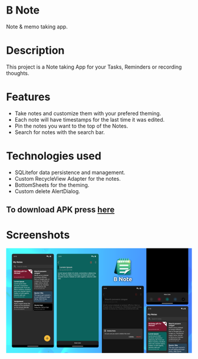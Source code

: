# B Note
Note & memo taking app.
# Description
This project is a Note taking App for your Tasks, Reminders or recording thoughts.
# Features
- Take notes and customize them with your prefered theming.
- Each note will have timestamps for the last time it was edited.
- Pin the notes you want to the top of the Notes.
- Search for notes with the search bar.

# Technologies used
- SQLitefor data persistence and management.
- Custom RecycleView Adapter for the notes.
- BottomSheets for the theming.
- Custom delete AlertDialog.

## To download APK press [here](https://github.com/AndrewSamir96/B-note/tree/master/Screenshot-APK/B-note.apk)
# Screenshots



<img align="center" src="https://raw.githubusercontent.com/AndrewSamir96/B-note/master/Screenshot-APK/screenshot.png"/>
